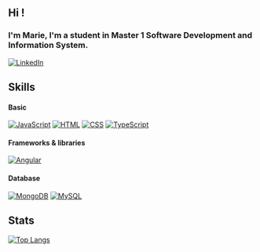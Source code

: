 ## Hi !

### I'm Marie, I'm a student in Master 1 Software Development and Information System. 
[![LinkedIn](https://skillicons.dev/icons?i=linkedin)](https://www.linkedin.com/in/marie-pivette)

## Skills 

#### Basic
[![JavaScript](https://skillicons.dev/icons?i=js)]()
[![HTML](https://skillicons.dev/icons?i=html)]()
[![CSS](https://skillicons.dev/icons?i=css)]()
[![TypeScript](https://skillicons.dev/icons?i=ts)]()

#### Frameworks & libraries
[![Angular](https://skillicons.dev/icons?i=angular)]()

#### Database
[![MongoDB](https://skillicons.dev/icons?i=mongodb)]()
[![MySQL](https://skillicons.dev/icons?i=mysql)]()


## Stats
[![Top Langs](https://github-readme-stats.vercel.app/api/top-langs/?username=mariePivette)](https://github.com/anuraghazra/github-readme-stats)
